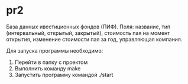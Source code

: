 # pr2
База данных ивестиционных фондов (ПИФ). Поля: название, тип (интервальный, открытый, закрытый), стоимость пая на момент открытия, изменение стоимости пая за год, управляющая компания.

Для запуска программы необходимо:
1. Перейти в папку с проектом
2. Выполнить команду make
3. Запустить программу командой ./start
